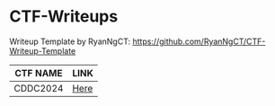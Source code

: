 # CTF-Writeups

Writeup Template by RyanNgCT: https://github.com/RyanNgCT/CTF-Writeup-Template

| CTF NAME | LINK               |
| -------- | ------------------ |
| CDDC2024 | [Here](/CDDC2024/) |
